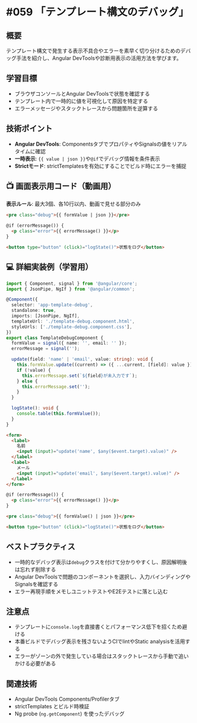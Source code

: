 # #059 「テンプレート構文のデバッグ」

## 概要
テンプレート構文で発生する表示不具合やエラーを素早く切り分けるためのデバッグ手法を紹介し、Angular DevToolsや診断用表示の活用方法を学びます。

## 学習目標
- ブラウザコンソールとAngular DevToolsで状態を確認する
- テンプレート内で一時的に値を可視化して原因を特定する
- エラーメッセージやスタックトレースから問題箇所を逆算する

## 技術ポイント
- **Angular DevTools**: ComponentsタブでプロパティやSignalsの値をリアルタイムに確認
- **一時表示**: `{{ value | json }}`や`@if`でデバッグ情報を条件表示
- **Strictモード**: strictTemplatesを有効にすることでビルド時にエラーを捕捉

## 📺 画面表示用コード（動画用）
**表示ルール**: 最大3個、各10行以内、動画で見せる部分のみ

```html
<pre class="debug">{{ formValue | json }}</pre>
```

```html
@if (errorMessage()) {
  <p class="error">{{ errorMessage() }}</p>
}
```

```html
<button type="button" (click)="logState()">状態をログ</button>
```

## 💻 詳細実装例（学習用）
```typescript
import { Component, signal } from '@angular/core';
import { JsonPipe, NgIf } from '@angular/common';

@Component({
  selector: 'app-template-debug',
  standalone: true,
  imports: [JsonPipe, NgIf],
  templateUrl: './template-debug.component.html',
  styleUrls: ['./template-debug.component.css'],
})
export class TemplateDebugComponent {
  formValue = signal({ name: '', email: '' });
  errorMessage = signal('');

  update(field: 'name' | 'email', value: string): void {
    this.formValue.update((current) => ({ ...current, [field]: value }));
    if (!value) {
      this.errorMessage.set(`${field}が未入力です`);
    } else {
      this.errorMessage.set('');
    }
  }

  logState(): void {
    console.table(this.formValue());
  }
}
```

```html
<form>
  <label>
    名前
    <input (input)="update('name', $any($event.target).value)" />
  </label>
  <label>
    メール
    <input (input)="update('email', $any($event.target).value)" />
  </label>
</form>

@if (errorMessage()) {
  <p class="error">{{ errorMessage() }}</p>
}

<pre class="debug">{{ formValue() | json }}</pre>

<button type="button" (click)="logState()">状態をログ</button>
```

## ベストプラクティス
- 一時的なデバッグ表示は`debug`クラスを付けて分かりやすくし、原因解明後は忘れず削除する
- Angular DevToolsで問題のコンポーネントを選択し、入力バインディングやSignalsを確認する
- エラー再現手順をメモしユニットテストやE2Eテストに落とし込む

## 注意点
- テンプレートに`console.log`を直接書くとパフォーマンス低下を招くため避ける
- 本番ビルドでデバッグ表示を残さないようCIでlintやStatic analysisを活用する
- エラーがゾーンの外で発生している場合はスタックトレースから手動で追いかける必要がある

## 関連技術
- Angular DevTools Components/Profilerタブ
- strictTemplates とビルド時検証
- Ng probe (`ng.getComponent`) を使ったデバッグ
